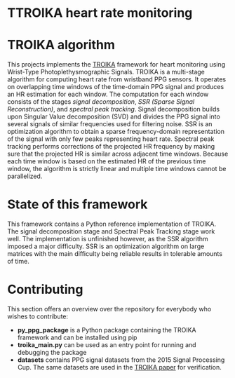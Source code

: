 # TTROIKA heart rate monitoring

# TROIKA algorithm

This projects implements the [TROIKA](https://arxiv.org/pdf/1409.5181.pdf) framework for heart monitoring using Wrist-Type
Photoplethysmographic Signals.
TROIKA is a multi-stage algorithm for computing heart rate from wristband PPG sensors.
It operates on overlapping time windows of the time-domain PPG signal and produces an HR estimation for each window.
The computation for each window consists of the stages *signal decomposition*, *SSR (Sparse Signal Reconstruction)*, and *spectral peak tracking*.
Signal decomposition builds upon Singular Value decomposition (SVD) and divides the PPG signal into several signals of similar frequencies used for filtering noise.
SSR is an optimization algorithm to obtain a sparse frequency-domain representation of the signal with only few peaks representing heart rate.
Spectral peak tracking performs corrections of the projected HR frequency by making sure that the projected HR is similar across adjacent time windows.
Because each time window is based on the estimated HR of the previous time window, the algorithm is strictly linear and multiple time windows cannot be parallelized.

# State of this framework

This framework contains a Python reference implementation of TROIKA.
The signal decomposition stage and Spectral Peak Tracking stage work well.
The implementation is unfinished however, as the SSR algorithm imposed a major difficulty.
SSR is an optimization algorithm on large matrices with the main difficulty being reliable results in tolerable amounts of time.

# Contributing

This section offers an overview over the repository for everybody who wishes to contribute:

- **py_ppg_package** is a Python package containing the TROIKA framework and can be installed using pip
- **troika_main.py** can be used as an entry point for running and debugging the package
- **datasets** contains PPG signal datasets from the 2015 Signal Processing Cup. The same datasets are used in the [TROIKA paper](https://arxiv.org/pdf/1409.5181.pdf) for verification.
